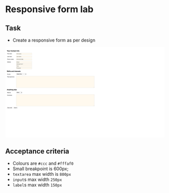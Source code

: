 # Responsive form lab

## Task

- Create a responsive form as per design

![](./images/fullscreen.png)

## Acceptance criteria

- Colours are `#ccc` and `#fffaf0`
- Small breakpoint is 600px;
- `textarea` max width is `800px`
- `input`s max width `250px`
- `label`s max width `150px`
